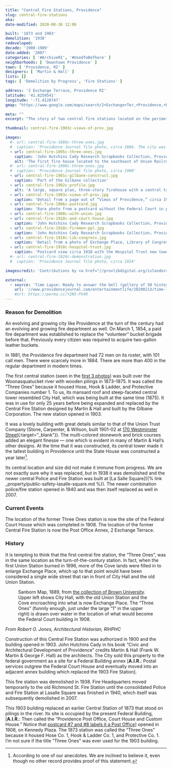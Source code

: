 ```yaml
---
title: "Central Fire Stations, Providence"
slug: central-fire-stations
aka: 
date-modified: 2020-08-30 12:00

built: '1873 and 1903'
demolition: '1938'
redeveloped:
decade: '1900-1909'
date-added: '2007'
categories: [ '#ArchiveRI', '#UsedToBeThere' ]
neighborhoods: [ 'Downtown Providence' ]
town: [ 'Providence, RI' ]
designers: [ 'Martin & Hall' ]
lists: []
tags: [ 'Demolition by Progress', 'Fire Stations' ]

address: '2 Exchange Terrace, Providence RI'
latitude: '41.8259541'
longitude: '-71.4128747'
gmap: "https://www.google.com/maps/search/2+Exchange+Ter,+Providence,+RI,+US/@41.8259541,-71.4128747,17z/data=!3m1!4b1!4m3!2m2!3m1!2s2+Exchange+Ter,+Providence,+RI,+US"

meta: ""
excerpt: "The story of two central fire stations located on the perimeter of Exchange Place, now Kennedy Plaza."

thumbnail: central-fire-1903c-views-of-prov.jpg

images:
  #- url: central-fire-1886c-three-ones.jpg
  #  caption: 'Providence Journal file photo, circa 1886. The city was celebrating the 250th anniversary of its founding.'
  - url: central-fire-1895c-three-ones.jpg
    caption: 'John Hutchins Cady Research Scrapbooks Collection, Providence Public Library, circa 1895'
    alt: 'The first fire house located to the southeast of Union Railroad Station. It was a square plan, two-story mansard roof building with a central projecting three-story tower in a simply decorated second empire style.'
  #- url: central-fire-1900c-three-ones.jpg
  #  caption: 'Providence Journal file photo, circa 1900'
  - url: central-fire-1901c-gilbane-construct.jpg
    caption: 'Part of the Gilbane collection'
  - url: central-fire-1902c-profile.jpg
    alt: 'A large, square plan, three-story firehouse with a central tall tower equal to the height of the lower three stories. The first floor has many double-door, full height openings for fire wagons while the second and third story windows have ornamentation made of alternating courses of granite and brick topped by ornamental granite lintels comprised of alternating quoins.'
  - url: central-fire-1903c-views-of-prov.jpg
    caption: 'Detail from a page out of “Views of Providence,” circa 1903'
  - url: central-fire-1906c-postcard.jpg
    caption: 'Rare photo from a postcard without the Federal Court in place (built 1906-1908)'
  - url: central-fire-1908c-with-union.jpg
  - url: central-fire-1910c-and-court-house.jpg
    caption: 'John Hutchins Cady Research Scrapbooks Collection, Providence Public Library, circa 1910'
  - url: central-fire-1910c-firemen-ppl.jpg
    caption: 'John Hutchins Cady Research Scrapbooks Collection, Providence Public Library, circa 1910'
  - url: central-fire-1910c-lib-congress.jpg
    caption: 'Detail from a photo of Exchange Place, Library of Congress, circa 1910'
  - url: central-fire-1918c-hospital-trust.jpg
    caption: 'Postcard view circa 1918 with the Hospital Trust new tower in the background (pale yellow)'
  #- url: central-fire-1924c-demonstration.jpg
  #  caption: 'Providence Journal file photo, circa 1924'

imagescredit: 'Contributions by <a href="//provlibdigital.org/islandora/object/islandora%3A036-03" target="_blank">John Hutchins Cady Research Scrapbooks Collection</a> at the Providence Public Library, and the Library of Congress'

external:
  - source: 'Time Lapse: Ready to answer the bell (gallery of 50 historic fire departmrnt photos), Providence Journal'
    url: '//www.providencejournal.com/entertainmentlife/20200213/time-lapse-ready-to-answer-bell'
    #url: https://perma.cc/Y2NS-PV49
---
```


### Reason for Demolition

An evolving and growing city like Providence at the turn of the century had an evolving and growing fire department as well. On March 1, 1854, a paid fire department was established to replace the “volunteer” bucket brigade before that. Previously every citizen was required to acquire two-gallon leather buckets. 

In 1881, the Providence fire department had 72 men on its roster, with 101 call men. There were scarcely more in 1884. There are more than 400 in the regular department in modern times. 

The first central station (seen in the [first 3 photos](#photo-2)) was built over the Woonasquatucket river with wooden pilings in 1873–1875. It was called the “Three Ones” because it housed Hose, Hook & Ladder, and Protective Companies number 1. To us, its mansard roof and steep-faceted central tower resembled City Hall, which was being built at the same time (1875). It was in use for only 25 years before being expanded and replaced by the Central Fire Station designed by Martin & Hall and built by the Gilbane Corporation. The new station opened in 1903. 

It was a lovely building with great details similar to that of the Union Trust Company (Stone, Carpenter, & Willson, built 1901-02 at [170 Westminster Street](//www.google.com/maps/place/170+Westminster+St,+Providence,+RI+02903/@41.8235943,-71.4135251,17z/data=!3m1!4b1!4m5!3m4!1s0x89e44514106fba8f:0x457e1f5b8668e003!8m2!3d41.8235943!4d-71.4113364){:target="_blank"}). The multi-colored stonework and brick courses added an elegant finesse — one which is evident in many of Martin & Hall’s other designs. At the time that it was constructed, its central tower made it the tallest building in Providence until the State House was constructed a year later[^1]. 

[^1]: According to one of our anecdotes. We are inclined to believe it, even though no other record provides proof of this statement.

Its central location and size did not make it immune from progress. We are not exactly sure why it was replaced, but in 1938 it was demolished and the newer central Police and Fire Station was built at [La Salle Square]({% link _property/public-safety-lasalle-square.md %}). The newer combination police/fire station opened in 1940 and was then itself replaced as well in 2007. 


### Current Events

The location of the former Three Ones station is now the site of the Federal Court House which was completed in 1908. The location of the former Central Fire Station is now the Post Office Annex, 2 Exchange Terrace. 


### History

It is tempting to think that the first central fire station, the “Three Ones”, was in the same location as the turn-of-the-century station. In fact, when the first Union Station burned in 1896, more of the Cove lands were filled in to enlarge Exchange Place, which up to that point would have been considered a single wide street that ran in front of City Hall and the old Union Station. 

<figure class="u__img">
  <a href="#photo-4">
    <img src="{{ site.propimg_path }}{{ page.slug }}/sanborn-map-1889-xxchange-place-plate-1.jpg" alt="" />
  </a>
  <figcaption>
    Sanborn Map, 1889, from <a href="//repository.library.brown.edu/studio/item/bdr:212114/" target="_blank">the collection of Brown University</a>. Upper left shows City Hall, with the old Union Station and the Cove encroaching into what is now Exchange Place. The “Three Ones” (funnily enough, just under the large “1“ in the upper right) is drawn over water in the location of what would become the Federal Court building in 1908. 
  </figcaption>
</figure>

_From Robert O. Jones, Architectural Historian, RIHPHC_

Construction of this Central Fire Station was authorized in 1900 and the building opened in 1903. John Hutchins Cady in his book “Civic and Architectural Development of Providence” credits Martin & Hall (Frank W. Martin & George F. Hall) as the architects. The City sold this property to the federal government as a site for a Federal Building annex [**A.I.R.**: Postal services outgrew the Federal Court House and eventually moved into an adjacent annex building which replaced the 1903 Fire Station]. 

This fire station was demolished in 1938. Fire Headquarters moved temporarily to the old Richmond St. Fire Station until the consolidated Police and Fire Station at Lasalle Square was finished in 1940, which itself was subsequently demolished in 2007.

This 1903 building replaced an earlier Central Station of 1873 that stood on pilings in the river. Its site is occupied by the present Federal Building, [**A.I.R.**: Then called the “Providence Post Office, Court House and Custom House.” Notice that [postcard #7 and #8 labels it a Post Office](#photo-7)] opened in 1908, on Kennedy Plaza. The 1873 station was called the “Three Ones” because it housed Hose Co. 1, Hook & Ladder Co. 1, and Protective Co. 1. I’m not sure if the title “Three Ones” was ever used for the 1903 building.
